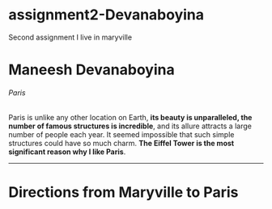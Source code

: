 # assignment2-Devanaboyina
Second assignment
I live in maryville
# Maneesh Devanaboyina
###### Paris
Paris is unlike any other location on Earth, **its beauty is unparalleled, the number of famous structures is incredible**, and its allure attracts a large number of people each year. It seemed impossible that such simple structures could have so much charm. **The Eiffel Tower is the most significant reason why I like Paris**.

*** 

# Directions from Maryville to Paris
